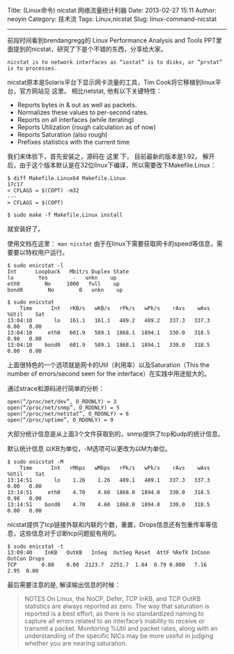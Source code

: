 Title: (Linux命令) nicstat 网络流量统计利器
Date: 2013-02-27 15:11
Author: neoyin
Category: 技术流
Tags: Linux,nicstat
Slug: linux-command-nicstat

----

前段时间看到brendangregg的 Linux Performance Analysis and Tools PPT里面提到的nicstat，研究了下是个不错的东西，分享给大家。
```
nicstat is to network interfaces as “iostat” is to disks, or “prstat” is to processes.
```
nicstat原本是Solaris平台下显示网卡流量的工具，Tim Cook将它移植到linux平台，官方网站见 这里。 相比netstat, 他有以下关键特性：

- Reports bytes in & out as well as packets.
- Normalizes these values to per-second rates.
- Reports on all interfaces (while iterating)
- Reports Utilization (rough calculation as of now)
- Reports Saturation (also rough)
- Prefixes statistics with the current time

我们来体验下，首先安装之，源码在 这里 下， 目前最新的版本是1.92。
解开后，由于这个版本默认是在32位linux下编译，所以需要改下Makefile.Linux：
```
$ diff Makefile.Linux64 Makefile.Linux
17c17
< CFLAGS = $(COPT) -m32
---
> CFLAGS = $(COPT)

$ sudo make -f Makefile.Linux install
```
就安装好了。

使用文档在这里： `man nicstat`
由于在linux下需要获取网卡的speed等信息，需要要以特权用户运行。
```
$ sudo enicstat -l
Int      Loopback   Mbit/s Duplex State
lo        Yes        -   unkn    up
eth0        No     1000   full    up
bond0        No        0   unkn    up

$ sudo enicstat
    Time      Int   rKB/s   wKB/s   rPk/s   wPk/s    rAvs    wAvs %Util    Sat
13:04:10       lo   161.1   161.1   489.2   489.2   337.3   337.3  0.00   0.00
13:04:10     eth0   601.9   589.1  1868.1  1894.1   330.0   318.5  0.98   0.00
13:04:10    bond0   601.9   589.1  1868.1  1894.1   330.0   318.5  0.00   0.00
```

上面很特色的一个选项就是网卡的Util（利用率）以及Saturation（This the number of errors/second seen for the interface）在实践中用途挺大的。

通过strace和源码进行简单的分析：
```
open(“/proc/net/dev”, O_RDONLY) = 3
open(“/proc/net/snmp”, O_RDONLY) = 5
open(“/proc/net/netstat”, O_RDONLY) = 6
open(“/proc/uptime”, O_RDONLY) = 9
```
大部分统计信息是从上面3个文件获取到的，snmp提供了tcp和udp的统计信息。

默认统计信息 以KB为单位，-M选项可以更改为以M为单位。

```
$ sudo enicstat -M
    Time      Int   rMbps   wMbps   rPk/s   wPk/s    rAvs    wAvs %Util    Sat
13:14:51       lo    1.26    1.26   489.1   489.1   337.3   337.3  0.00   0.00
13:14:51     eth0    4.70    4.60  1868.0  1894.0   330.0   318.5  0.98   0.00
13:14:51    bond0    4.70    4.60  1868.0  1894.0   330.0   318.5  0.00   0.00
```

nicstat提供了tcp链接外联和内联的个数，重置，Drops信息还有包重传率等信息，这些信息对于诊断tcp问题挺有用的。
```
$ sudo enicstat -t
13:09:40    InKB   OutKB   InSeg  OutSeg Reset  AttF %ReTX InConn OutCon Drops
TCP        0.00    0.00  2123.7  2251.7  1.84  0.79 0.000   7.16   2.95  0.00
```
最后需要注意的是, 解读输出信息的时候：

>NOTES
On Linux, the NoCP, Defer, TCP InKB, and TCP OutKB statistics are always reported as zero.
The way that saturation is reported is a best effort, as there is no standardized naming to capture
all errors related to an interface’s inability to receive or transmit a packet. Monitoring %Util and
packet rates, along with an understanding of the specific NICs may be more useful in judging whether
you are nearing saturation.

 

